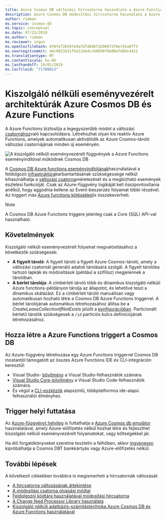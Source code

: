 ```yaml
---
title: Azure Cosmos DB változási hírcsatorna használata a Azure Functions
description: Azure Cosmos DB módosítási hírcsatorna használata a Azure Functions
author: rimman
ms.service: cosmos-db
ms.topic: conceptual
ms.date: 07/23/2019
ms.author: rimman
ms.reviewer: sngun
ms.openlocfilehash: 876fef2b597e9a7dfd896f2b9697378e745a07f3
ms.sourcegitcommit: d4c9821b31f5a12ab4cc60036fde00e7d8dc4421
ms.translationtype: MT
ms.contentlocale: hu-HU
ms.lasthandoff: 10/01/2019
ms.locfileid: "71709813"
---
```

# <a name="serverless-event-based-architectures-with-azure-cosmos-db-and-azure-functions"></a>Kiszolgáló nélküli eseményvezérelt architektúrák Azure Cosmos DB és Azure Functions

A Azure Functions biztosítja a legegyszerűbb módot a változási [csatornához](change-feed.md)való kapcsolódásra. Létrehozhat olyan kis reaktív Azure Functions, amelyek automatikusan aktiválódik az Azure Cosmos-tároló változási csatornájának minden új eseményén.

![A kiszolgáló nélküli eseményvezérelt függvények a Azure Functions eseményindítóval működnek Cosmos DB](./media/change-feed-functions/functions.png)

A [Cosmos DB Azure functions eseményindítójának](../azure-functions/functions-bindings-cosmosdb-v2.md#trigger)használatával a feldolgozó [infrastruktúra](./change-feed-processor.md)karbantartásának szükségessége nélkül kihasználhatja a [változási csatorna](./change-feed-processor.md)méretezését és a megbízható események észlelési funkcióját. Csak az Azure-függvény logikáját kell összpontosítania anélkül, hogy aggódnia kellene az Event-beszerzés folyamat többi részével. Az triggert más [Azure functions kötésekkel](../azure-functions/functions-triggers-bindings.md#supported-bindings)is összekeverheti.

> [!NOTE]
> A Cosmos DB Azure Functions triggere jelenleg csak a Core (SQL) API-val használható.

## <a name="requirements"></a>Követelmények

Kiszolgáló nélküli eseményvezérelt folyamat megvalósításához a következők szükségesek:

* **A figyelt tároló**: A figyelt tároló a figyelt Azure Cosmos-tároló, amely a változási csatornát generáló adatok tárolására szolgál. A figyelt tárolóba tartozó lapkák és módosítások (például a szifilisz) megjelennek a tárolóban.
* **A bérlet tárolója**: A címbérleti tároló több és dinamikus kiszolgáló nélküli Azure functions-példányon tárolja az állapotot, és lehetővé teszi a dinamikus skálázást. Ez a címbérleti tároló manuálisan vagy automatikusan hozható létre a Cosmos DB Azure Functions triggerrel. A bérlet tárolójának automatikus létrehozásához állítsa be a *CreateLeaseCollectionIfNotExists* jelzőt a [konfigurációban](../azure-functions/functions-bindings-cosmosdb-v2.md#trigger---configuration). Particionált bérletű tárolók szükségesek a `/id` partíciós kulcs definíciójának létrehozásához.

## <a name="create-your-azure-functions-trigger-for-cosmos-db"></a>Hozza létre a Azure Functions triggert a Cosmos DB

Az Azure-függvény létrehozása egy Azure Functions triggerrel Cosmos DB mostantól támogatott az összes Azure Functions IDE és CLI-integráción keresztül:

* Visual Studio- [bővítmény](../azure-functions/functions-develop-vs.md) a Visual Studio-felhasználók számára.
* [Visual Studio Core-bővítmény](/azure/javascript/tutorial-vscode-serverless-node-01) a Visual Studio Code-felhasználók számára.
* És végül a [CLI-eszközök](../azure-functions/functions-run-local.md#create-func) alapszintű, többplatformos ide-alapú felhasználói élményhez.

## <a name="run-your-trigger-locally"></a>Trigger helyi futtatása

Az [Azure-függvényt helyileg](../azure-functions/functions-develop-local.md) is futtathatja a [Azure Cosmos db emulátor](./local-emulator.md) használatával, amely Azure-előfizetés nélkül hozhat létre és fejleszthet kiszolgáló nélküli eseményvezérelt folyamatokat, vagy költségekkel jár.

Ha élő forgatókönyveket szeretne tesztelni a felhőben, akkor [ingyenesen](https://azure.microsoft.com/try/cosmosdb/) kipróbálhatja a Cosmos DBT bankkártyás vagy Azure-előfizetés nélkül.

## <a name="next-steps"></a>További lépések

A következő cikkekben továbbra is megismerheti a hírcsatornák változását:

* [A hírcsatorna változásának áttekintése](change-feed.md)
* [A módosítási csatorna olvasási módjai](read-change-feed.md)
* [Feldolgozói kódtára használatával módosítási hírcsatorna](change-feed-processor.md)
* [A Change feed Processor Library használata](change-feed-processor.md)
* [Kiszolgáló nélküli adatbázis-számítástechnika Azure Cosmos DB és Azure Functions használatával](serverless-computing-database.md)
